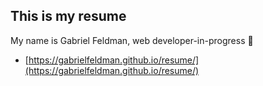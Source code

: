 ## This is my resume 

My name is Gabriel Feldman, web developer-in-progress :rocket:

- [https://gabrielfeldman.github.io/resume/](https://gabrielfeldman.github.io/resume/)
